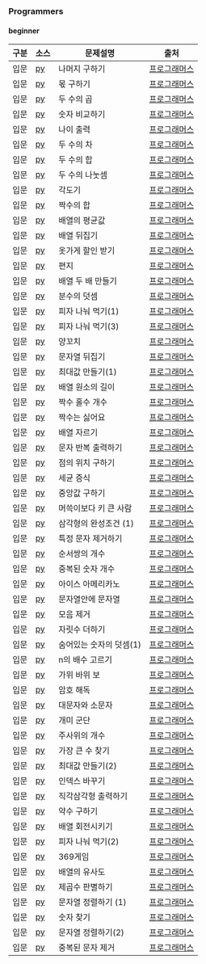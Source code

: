 ### Programmers
#### beginner
| 구분 | 소스 | 문제설명 | 출처 |
| -- | -- | -- | -- |
| 입문 | [py](./120810.py) | 나머지 구하기 | [프로그래머스](https://school.programmers.co.kr/learn/courses/30/lessons/120810)|
| 입문 | [py](./120805.py) | 몫 구하기 | [프로그래머스](https://school.programmers.co.kr/learn/courses/30/lessons/120805)|
| 입문 | [py](./120804.py) | 두 수의 곱 | [프로그래머스](https://school.programmers.co.kr/learn/courses/30/lessons/120804)|
| 입문 | [py](./120807.py) | 숫자 비교하기 | [프로그래머스](https://school.programmers.co.kr/learn/courses/30/lessons/120807)|
| 입문 | [py](./120820.py) | 나이 출력 | [프로그래머스](https://school.programmers.co.kr/learn/courses/30/lessons/120820)|
| 입문 | [py](./120803.py) | 두 수의 차 | [프로그래머스](https://school.programmers.co.kr/learn/courses/30/lessons/120803)|
| 입문 | [py](./120802.py) | 두 수의 합 | [프로그래머스](https://school.programmers.co.kr/learn/courses/30/lessons/120802)|
| 입문 | [py](./120806.py) | 두 수의 나눗셈 | [프로그래머스](https://school.programmers.co.kr/learn/courses/30/lessons/120806)|
| 입문 | [py](./120829.py) | 각도기 | [프로그래머스](https://school.programmers.co.kr/learn/courses/30/lessons/120829)|
| 입문 | [py](./120831.py) | 짝수의 합 | [프로그래머스](https://school.programmers.co.kr/learn/courses/30/lessons/120831)|
| 입문 | [py](./120817.py) | 배열의 평균값 | [프로그래머스](https://school.programmers.co.kr/learn/courses/30/lessons/120817)|
| 입문 | [py](./120821.py) | 배열 뒤집기 | [프로그래머스](https://school.programmers.co.kr/learn/courses/30/lessons/120821)|
| 입문 | [py](./120818.py) | 옷가게 할인 받기 | [프로그래머스](https://school.programmers.co.kr/learn/courses/30/lessons/120818)|
| 입문 | [py](./120898.py) | 편지 | [프로그래머스](https://school.programmers.co.kr/learn/courses/30/lessons/120898)|
| 입문 | [py](./120809.py) | 배열 두 배 만들기 | [프로그래머스](https://school.programmers.co.kr/learn/courses/30/lessons/120809)|
| 입문 | [py](./120808.py) | 분수의 덧셈 | [프로그래머스](https://school.programmers.co.kr/learn/courses/30/lessons/120808)|
| 입문 | [py](./120814.py) | 피자 나눠 먹기(1) | [프로그래머스](https://school.programmers.co.kr/learn/courses/30/lessons/120814)|
| 입문 | [py](./120816.py) | 피자 나눠 먹기(3) | [프로그래머스](https://school.programmers.co.kr/learn/courses/30/lessons/120816)|
| 입문 | [py](./120830.py) | 양꼬치 | [프로그래머스](https://school.programmers.co.kr/learn/courses/30/lessons/120830)|
| 입문 | [py](./120822.py) | 문자열 뒤집기 | [프로그래머스](https://school.programmers.co.kr/learn/courses/30/lessons/120822)|
| 입문 | [py](./120847.py) | 최대값 만들기(1) | [프로그래머스](https://school.programmers.co.kr/learn/courses/30/lessons/120847)|
| 입문 | [py](./120854.py) | 배열 원소의 길이 | [프로그래머스](https://school.programmers.co.kr/learn/courses/30/lessons/120854)|
| 입문 | [py](./120824.py) | 짝수 홀수 개수 | [프로그래머스](https://school.programmers.co.kr/learn/courses/30/lessons/120824)|
| 입문 | [py](./120813.py) | 짝수는 싫어요 | [프로그래머스](https://school.programmers.co.kr/learn/courses/30/lessons/120813)|
| 입문 | [py](./120813.py) | 배열 자르기 | [프로그래머스](https://school.programmers.co.kr/learn/courses/30/lessons/120833)|
| 입문 | [py](./120825.py) | 문자 반복 출력하기 | [프로그래머스](https://school.programmers.co.kr/learn/courses/30/lessons/120825)|
| 입문 | [py](./120841.py) | 점의 위치 구하기 | [프로그래머스](https://school.programmers.co.kr/learn/courses/30/lessons/120841)|
| 입문 | [py](./120910.py) | 세균 증식 | [프로그래머스](https://school.programmers.co.kr/learn/courses/30/lessons/120910)|
| 입문 | [py](./120811.py) | 중앙값 구하기 | [프로그래머스](https://school.programmers.co.kr/learn/courses/30/lessons/120811)|
| 입문 | [py](./120585.py) | 머쓱이보다 키 큰 사람 | [프로그래머스](https://school.programmers.co.kr/learn/courses/30/lessons/120585)|
| 입문 | [py](./120889.py) | 삼각형의 완성조건 (1) | [프로그래머스](https://school.programmers.co.kr/learn/courses/30/lessons/120889)|
| 입문 | [py](./120826.py) | 특정 문자 제거하기 | [프로그래머스](https://school.programmers.co.kr/learn/courses/30/lessons/120826)|
| 입문 | [py](./120836.py) | 순서쌍의 개수 | [프로그래머스](https://school.programmers.co.kr/learn/courses/30/lessons/120836)|
| 입문 | [py](./120583.py) | 중복된 숫자 개수 | [프로그래머스](https://school.programmers.co.kr/learn/courses/30/lessons/120583)|
| 입문 | [py](./120819.py) | 아이스 아메리카노 | [프로그래머스](https://school.programmers.co.kr/learn/courses/30/lessons/120819)|
| 입문 | [py](./120908.py) | 문자열안에 문자열 | [프로그래머스](https://school.programmers.co.kr/learn/courses/30/lessons/120908)|
| 입문 | [py](./120849.py) | 모음 제거 | [프로그래머스](https://school.programmers.co.kr/learn/courses/30/lessons/120849)|
| 입문 | [py](./120906.py) | 자릿수 더하기 | [프로그래머스](https://school.programmers.co.kr/learn/courses/30/lessons/120906)|
| 입문 | [py](./120851.py) | 숨어있는 숫자의 덧셈(1) | [프로그래머스](https://school.programmers.co.kr/learn/courses/30/lessons/120851)|
| 입문 | [py](./120905.py) | n의 배수 고르기 | [프로그래머스](https://school.programmers.co.kr/learn/courses/30/lessons/120905)|
| 입문 | [py](./120839.py) | 가위 바위 보 | [프로그래머스](https://school.programmers.co.kr/learn/courses/30/lessons/120839)|
| 입문 | [py](./120892.py) | 암호 해독 | [프로그래머스](https://school.programmers.co.kr/learn/courses/30/lessons/120892)|
| 입문 | [py](./120893.py) | 대문자와 소문자 | [프로그래머스](https://school.programmers.co.kr/learn/courses/30/lessons/120893)|
| 입문 | [py](./120837.py) | 개미 군단 | [프로그래머스](https://school.programmers.co.kr/learn/courses/30/lessons/120837)|
| 입문 | [py](./120845.py) | 주사위의 개수 | [프로그래머스](https://school.programmers.co.kr/learn/courses/30/lessons/120845)|
| 입문 | [py](./120899.py) | 가장 큰 수 찾기 | [프로그래머스](https://school.programmers.co.kr/learn/courses/30/lessons/120899)|
| 입문 | [py](./120862.py) | 최대값 만들기(2) | [프로그래머스](https://school.programmers.co.kr/learn/courses/30/lessons/120862)|
| 입문 | [py](./120895.py) | 인덱스 바꾸기 | [프로그래머스](https://school.programmers.co.kr/learn/courses/30/lessons/120895)|
| 입문 | [py](./120823.py) | 직각삼각형 출력하기 | [프로그래머스](https://school.programmers.co.kr/learn/courses/30/lessons/120823)|
| 입문 | [py](./120897.py) | 약수 구하기 | [프로그래머스](https://school.programmers.co.kr/learn/courses/30/lessons/120897)|
| 입문 | [py](./120844.py) | 배열 회전시키기 | [프로그래머스](https://school.programmers.co.kr/learn/courses/30/lessons/120844)|
| 입문 | [py](./120815.py) | 피자 나눠 먹기(2) | [프로그래머스](https://school.programmers.co.kr/learn/courses/30/lessons/120815)|
| 입문 | [py](./120891.py) | 369게임 | [프로그래머스](https://school.programmers.co.kr/learn/courses/30/lessons/120891)|
| 입문 | [py](./120903.py) | 배열의 유사도 | [프로그래머스](https://school.programmers.co.kr/learn/courses/30/lessons/120903)|
| 입문 | [py](./120909.py) | 제곱수 판별하기 | [프로그래머스](https://school.programmers.co.kr/learn/courses/30/lessons/120909)|
| 입문 | [py](./120850.py) | 문자열 정렬하기 (1) | [프로그래머스](https://school.programmers.co.kr/learn/courses/30/lessons/120850)|
| 입문 | [py](./120904.py) | 숫자 찾기 | [프로그래머스](https://school.programmers.co.kr/learn/courses/30/lessons/120904)|
| 입문 | [py](./120911.py) | 문자열 정렬하기(2) | [프로그래머스](https://school.programmers.co.kr/learn/courses/30/lessons/120911)|
| 입문 | [py](./120911.py) | 중복된 문자 제거 | [프로그래머스](https://school.programmers.co.kr/learn/courses/30/lessons/120911)|